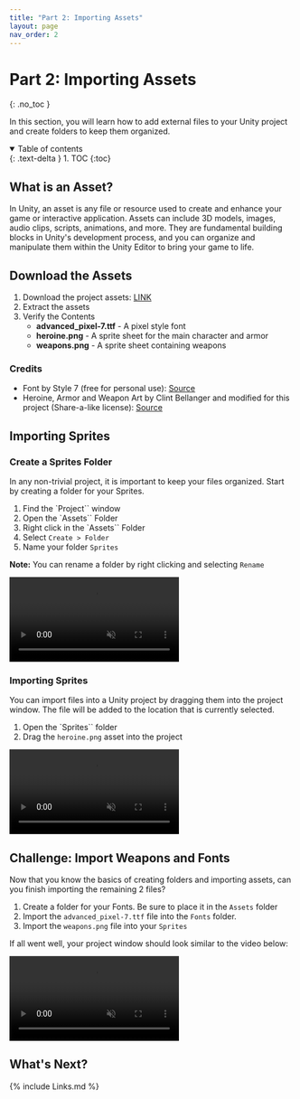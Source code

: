 ```yaml
---
title: "Part 2: Importing Assets"
layout: page
nav_order: 2
---
```


# Part 2: Importing Assets
{: .no_toc }

In this section, you will learn how to add external files to your Unity project
and create folders to keep them organized.

<details open markdown="block">
  <summary>
    Table of contents
  </summary>
  {: .text-delta }
1. TOC
{:toc}
</details>
 
## What is an Asset?

In Unity, an asset is any file or resource used to create and enhance your game
or interactive application. Assets can include 3D models, images, audio clips,
scripts, animations, and more. They are fundamental building blocks in Unity's
development process, and you can organize and manipulate them within the Unity
Editor to bring your game to life.

## Download the Assets

1. Download the project assets: [LINK](../files/CaptainCoder-2DCharacterCreator-Assets-v1.1.zip)
2. Extract the assets
3. Verify the Contents
   * **advanced_pixel-7.ttf** - A pixel style font
   * **heroine.png** - A sprite sheet for the main character and armor
   * **weapons.png** - A sprite sheet containing weapons

### Credits

* Font by Style 7 (free for personal use): [Source](https://www.dafont.com/advanced-pixel-7.font)
* Heroine, Armor and Weapon Art by Clint Bellanger and modified for this project (Share-a-like license): [Source](https://opengameart.org/content/first-person-dungeon-crawl-art-pack)

## Importing Sprites

### Create a Sprites Folder

In any non-trivial project, it is important to keep your files organized. Start by creating a folder for your Sprites.

1. Find the `Project`` window
2. Open the `Assets`` Folder
3. Right click in the `Assets`` Folder
4. Select `Create > Folder`
5. Name your folder `Sprites`

**Note:** You can rename a folder by right clicking and selecting `Rename`

<video autoplay loop muted style="max-width:700px">
  <source src="../imgs/02/01-create-sprites-folder.webm" type="video/webm">
</video>

### Importing Sprites

You can import files into a Unity project by dragging them into the project window. The file will be added to the location that is currently selected.

1. Open the `Sprites`` folder
2. Drag the `heroine.png` asset into the project

<video autoplay loop muted style="max-width:700px">
  <source src="../imgs/02/02-import-sprites.webm" type="video/webm">
</video>

## Challenge: Import Weapons and Fonts

Now that you know the basics of creating folders and importing assets, can you finish importing the remaining 2 files?

1. Create a folder for your Fonts. Be sure to place it in the `Assets` folder
2. Import the `advanced_pixel-7.ttf` file into the `Fonts` folder.
3. Import the `weapons.png` file into your `Sprites`

If all went well, your project window should look similar to the video below:

<video autoplay loop muted style="max-width:700px">
  <source src="../imgs/02/03-challenge-finished.webm" type="video/webm">
</video>

## What's Next?



{% include Links.md %}
